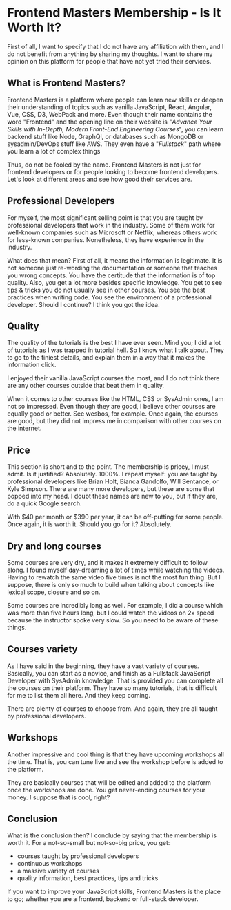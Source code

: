 # Frontend Masters Membership - Is It Worth It?

First of all, I want to specify that I do not have any affiliation with them, and I do not benefit from anything by sharing my thoughts. I want to share my opinion on this platform for people that have not yet tried their services.

## What is Frontend Masters?

Frontend Masters is a platform where people can learn new skills or deepen their understanding of topics such as vanilla JavaScript, React, Angular, Vue, CSS, D3, WebPack and more. Even though their name contains the word "Frontend" and the opening line on their website is "*Advance Your Skills with In-Depth, Modern Front-End Engineering Courses*", you can learn backend stuff like Node, GraphQl, or databases such as MongoDB or sysadmin/DevOps stuff like AWS. They even have a "*Fullstack*" path where you learn a lot of complex things

Thus, do not be fooled by the name. Frontend Masters is not just for frontend developers or for people looking to become frontend developers. Let's look at different areas and see how good their services are.

## Professional Developers

For myself, the most significant selling point is that you are taught by professional developers that work in the industry. Some of them work for well-known companies such as Microsoft or Netflix, whereas others work for less-known companies. Nonetheless, they have experience in the industry.

What does that mean? First of all, it means the information is legitimate. It is not someone just re-wording the documentation or someone that teaches you wrong concepts. You have the certitude that the information is of top quality. Also, you get a lot more besides specific knowledge. You get to see tips &amp; tricks you do not usually see in other courses. You see the best practices when writing code. You see the environment of a professional developer. Should I continue? I think you got the idea.

## Quality
The quality of the tutorials is the best I have ever seen. Mind you; I did a lot of tutorials as I was trapped in tutorial hell. So I know what I talk about. They to go to the tiniest details, and explain them in a way that it makes the information click.

I enjoyed their vanilla JavaScript courses the most, and I do not think there are any other courses outside that beat them in quality.

When it comes to other courses like the HTML, CSS or SysAdmin ones, I am not so impressed. Even though they are good, I believe other courses are equally good or better. See wesbos, for example. Once again, the courses are good, but they did not impress me in comparison with other courses on the internet.

## Price

This section is short and to the point. The membership is pricey, I must admit. Is it justified? Absolutely. 1000%. I repeat myself: you are taught by professional developers like Brian Holt, Bianca Gandolfo, Will Sentance, or Kyle Simpson. There are many more developers, but these are some that popped into my head. I doubt these names are new to you, but if they are, do a quick Google search.

With $40 per month or $390 per year, it can be off-putting for some people. Once again, it is worth it. Should you go for it? Absolutely.

## Dry and long courses

Some courses are very dry, and it makes it extremely difficult to follow along. I found myself day-dreaming a lot of times while watching the videos. Having to rewatch the same video five times is not the most fun thing. But I suppose, there is only so much to build when talking about concepts like lexical scope, closure and so on.

Some courses are incredibly long as well. For example, I did a course which was more than five hours long, but I could watch the videos on 2x speed because the instructor spoke very slow. So you need to be aware of these things.

## Courses variety

As I have said in the beginning, they have a vast variety of courses. Basically, you can start as a novice, and finish as a Fullstack JavaScript Developer with SysAdmin knowledge. That is provided you can complete all the courses on their platform. They have so many tutorials, that is difficult for me to list them all here. And they keep coming.

There are plenty of courses to choose from. And again, they are all taught by professional developers.

## Workshops
Another impressive and cool thing is that they have upcoming workshops all the time. That is, you can tune live and see the workshop before is added to the platform.

They are basically courses that will be edited and added to the platform once the workshops are done. You get never-ending courses for your money. I suppose that is cool, right?

## Conclusion
What is the conclusion then? I conclude by saying that the membership is worth it. For a not-so-small but not-so-big price, you get:

* courses taught by professional developers
* continuous workshops
* a massive variety of courses
* quality information, best practices, tips and tricks

If you want to improve your JavaScript skills, Frontend Masters is the place to go; whether you are a frontend, backend or full-stack developer.